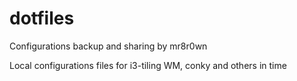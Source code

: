 dotfiles
========

Configurations backup and sharing
by mr8r0wn 

Local configurations files for i3-tiling WM, conky and others in time

